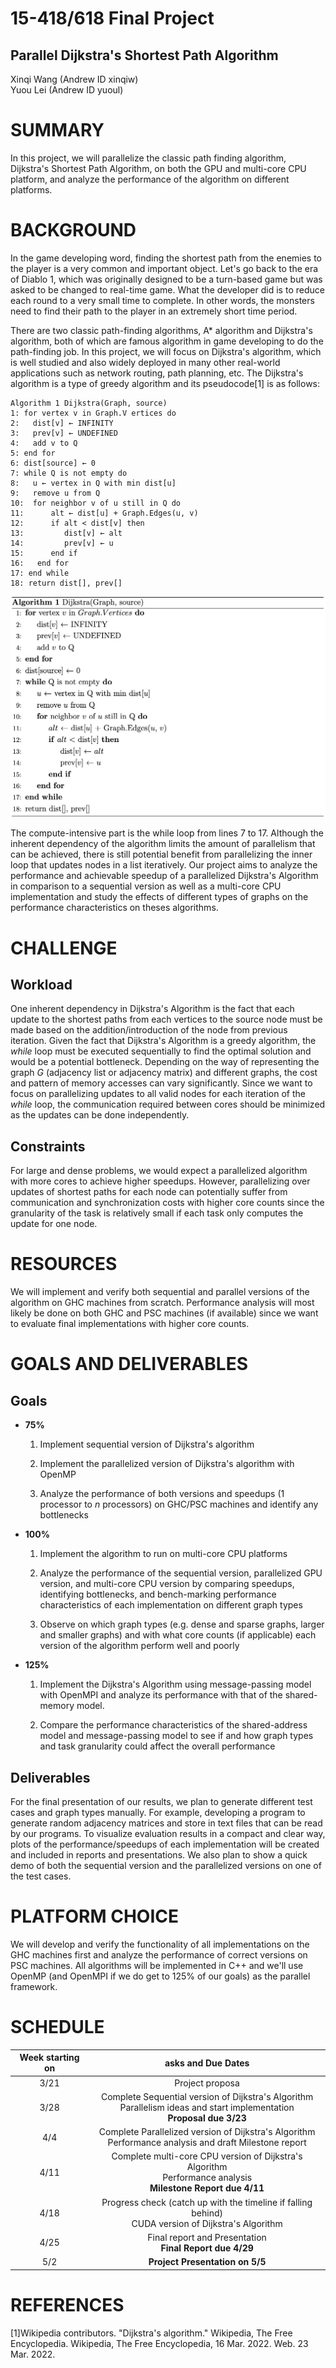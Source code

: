 # 15-418/618 Final Project

## Parallel Dijkstra's Shortest Path Algorithm

Xinqi Wang (Andrew ID xinqiw)\
Yuou Lei (Andrew ID yuoul)


# SUMMARY

In this project, we will parallelize the classic path finding algorithm,
Dijkstra's Shortest Path Algorithm, on both the GPU and multi-core CPU
platform, and analyze the performance of the algorithm on different
platforms.

# BACKGROUND

In the game developing word, finding the shortest path from the enemies
to the player is a very common and important object. Let's go back to
the era of Diablo 1, which was originally designed to be a turn-based
game but was asked to be changed to real-time game. What the developer
did is to reduce each round to a very small time to complete. In other
words, the monsters need to find their path to the player in an
extremely short time period.

There are two classic path-finding algorithms, A\* algorithm and
Dijkstra's algorithm, both of which are famous algorithm in game
developing to do the path-finding job. In this project, we will focus on
Dijkstra's algorithm, which is well studied and also widely deployed in
many other real-world applications such as network routing, path
planning, etc. The Dijkstra's algorithm is a type of greedy algorithm
and its pseudocode\[1\] is as follows:

```
Algorithm 1 Dijkstra(Graph, source)
1: for vertex v in Graph.V ertices do
2:   dist[v] ← INFINITY
3:   prev[v] ← UNDEFINED
4:   add v to Q
5: end for
6: dist[source] ← 0
7: while Q is not empty do
8:   u ← vertex in Q with min dist[u]
9:   remove u from Q
10:  for neighbor v of u still in Q do
11:      alt ← dist[u] + Graph.Edges(u, v)
12:      if alt < dist[v] then
13:         dist[v] ← alt
14:         prev[v] ← u
15:      end if
16:   end for
17: end while
18: return dist[], prev[]
```

![code](./pics/code.jpg)


The compute-intensive part is the while loop from lines 7 to 17.
Although the inherent dependency of the algorithm limits the amount of
parallelism that can be achieved, there is still potential benefit from
parallelizing the inner loop that updates nodes in a list iteratively.
Our project aims to analyze the performance and achievable speedup of a
parallelized Dijkstra's Algorithm in comparison to a sequential version
as well as a multi-core CPU implementation and study the effects of
different types of graphs on the performance characteristics on theses
algorithms.

# CHALLENGE

## Workload

One inherent dependency in Dijkstra's Algorithm is the fact that each
update to the shortest paths from each vertices to the source node must
be made based on the addition/introduction of the node from previous
iteration. Given the fact that Dijkstra's Algorithm is a greedy
algorithm, the $while$ loop must be executed sequentially to find the
optimal solution and would be a potential bottleneck. Depending on the
way of representing the graph $G$ (adjacency list or adjacency matrix)
and different graphs, the cost and pattern of memory accesses can vary
significantly. Since we want to focus on parallelizing updates to all
valid nodes for each iteration of the $while$ loop, the communication
required between cores should be minimized as the updates can be done
independently.

## Constraints

For large and dense problems, we would expect a parallelized algorithm
with more cores to achieve higher speedups. However, parallelizing over
updates of shortest paths for each node can potentially suffer from
communication and synchronization costs with higher core counts since
the granularity of the task is relatively small if each task only
computes the update for one node.

# RESOURCES

We will implement and verify both sequential and parallel versions of
the algorithm on GHC machines from scratch. Performance analysis will
most likely be done on both GHC and PSC machines (if available) since we
want to evaluate final implementations with higher core counts.

# GOALS AND DELIVERABLES

## Goals

-   **75%**

    1.  Implement sequential version of Dijkstra's algorithm

    2.  Implement the parallelized version of Dijkstra's algorithm with
        OpenMP

    3.  Analyze the performance of both versions and speedups (1
        processor to $n$ processors) on GHC/PSC machines and identify
        any bottlenecks

-   **100%**

    1.  Implement the algorithm to run on multi-core CPU platforms

    2.  Analyze the performance of the sequential version, parallelized
        GPU version, and multi-core CPU version by comparing speedups,
        identifying bottlenecks, and bench-marking performance
        characteristics of each implementation on different graph types

    3.  Observe on which graph types (e.g. dense and sparse graphs,
        larger and smaller graphs) and with what core counts (if
        applicable) each version of the algorithm perform well and
        poorly

-   **125%**

    1.  Implement the Dijkstra's Algorithm using message-passing model
        with OpenMPI and analyze its performance with that of the
        shared-memory model.

    2.  Compare the performance characteristics of the shared-address
        model and message-passing model to see if and how graph types
        and task granularity could affect the overall performance

## Deliverables

For the final presentation of our results, we plan to generate different
test cases and graph types manually. For example, developing a program
to generate random adjacency matrices and store in text files that can
be read by our programs. To visualize evaluation results in a compact
and clear way, plots of the performance/speedups of each implementation
will be created and included in reports and presentations. We also plan
to show a quick demo of both the sequential version and the parallelized
versions on one of the test cases.

# PLATFORM CHOICE

We will develop and verify the functionality of all implementations on
the GHC machines first and analyze the performance of correct versions
on PSC machines. All algorithms will be implemented in C++ and we'll use
OpenMP (and OpenMPI if we do get to 125% of our goals) as the parallel
framework.

# SCHEDULE
| Week starting on | asks and Due Dates |
| :----: | :----: |
| 3/21 | Project proposa |
| 3/28 | Complete Sequential version of Dijkstra's Algorithm<br> Parallelism ideas and start implementation<br> **Proposal due 3/23** |
| 4/4 | Complete Parallelized version of Dijkstra's Algorithm <br>Performance analysis and draft Milestone report |
| 4/11 | Complete multi-core CPU version of Dijkstra's Algorithm<br>Performance analysis<br><b>Milestone Report due 4/11</b>|
| 4/18 |  Progress check (catch up with the timeline if falling behind)<br>CUDA version of Dijkstra's Algorithm |
| 4/25 | Final report and Presentation<br>**Final Report due 4/29** |
| 5/2 | **Project Presentation on 5/5** |


# REFERENCES

\[1\]Wikipedia contributors. \"Dijkstra's algorithm.\" Wikipedia, The
Free Encyclopedia. Wikipedia, The Free Encyclopedia, 16 Mar. 2022. Web.
23 Mar. 2022.
